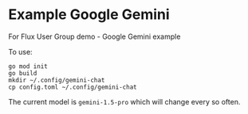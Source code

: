 # Example Google Gemini 

For Flux User Group demo - Google Gemini example

To use:
```
go mod init 
go build
mkdir ~/.config/gemini-chat
cp config.toml ~/.config/gemini-chat
```

The current model is ```gemini-1.5-pro``` which will change every so often.

